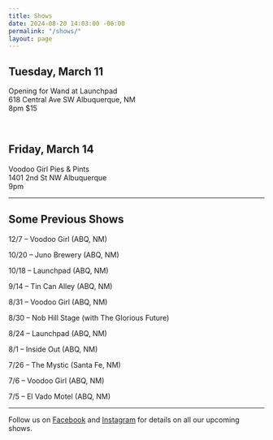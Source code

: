 ```yaml
---
title: Shows
date: 2024-08-20 14:03:00 -06:00
permalink: "/shows/"
layout: page
---
```


## Tuesday, March 11
Opening for Wand at Launchpad <br>
618 Central Ave SW Albuquerque, NM <br>
8pm  $15

&nbsp;

## Friday, March 14
Voodoo Girl Pies & Pints <br>
1401 2nd St NW Albuquerque <br>
9pm

---

## Some Previous Shows

12/7 – Voodoo Girl (ABQ, NM)

10/20 – Juno Brewery (ABQ, NM)

10/18 – Launchpad (ABQ, NM)

9/14 – Tin Can Alley (ABQ, NM)

8/31 – Voodoo Girl (ABQ, NM)

8/30 – Nob Hill Stage (with The Glorious Future)

8/24 – Launchpad (ABQ, NM)

8/1 – Inside Out (ABQ, NM)

7/26 – The Mystic (Santa Fe, NM)

7/6 – Voodoo Girl (ABQ, NM)

7/5 – El Vado Motel (ABQ, NM)

---

<p class="lead">Follow us on <a href="https://www.facebook.com/TheOrdinaryThingsband/">Facebook</a> and <a href="https://www.instagram.com/ordinarythingsband18/">Instagram</a> for details on all our upcoming shows.</p>